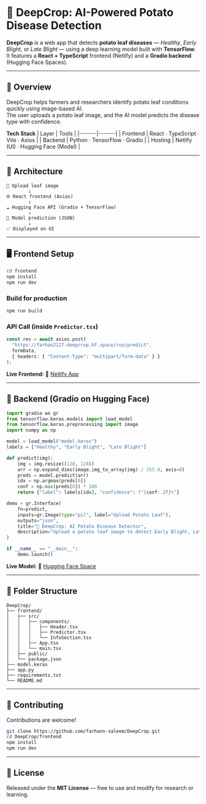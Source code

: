 
# 🌿 DeepCrop: AI-Powered Potato Disease Detection

**DeepCrop** is a web app that detects **potato leaf diseases** — *Healthy*, *Early Blight*, or *Late Blight* — using a deep learning model built with **TensorFlow**.  
It features a **React + TypeScript** frontend (Netlify) and a **Gradio backend** (Hugging Face Spaces).

---

## 🚀 Overview

DeepCrop helps farmers and researchers identify potato leaf conditions quickly using image-based AI.  
The user uploads a potato leaf image, and the AI model predicts the disease type with confidence.

**Tech Stack**
| Layer | Tools |
|-------|-------|
| Frontend | React · TypeScript · Vite · Axios |
| Backend | Python · TensorFlow · Gradio |
| Hosting | Netlify (UI) · Hugging Face (Model) |

---

## 🧩 Architecture

```text
📸 Upload leaf image
        ↓
🌐 React frontend (Axios)
        ↓
☁️ Hugging Face API (Gradio + TensorFlow)
        ↓
🧠 Model prediction (JSON)
        ↓
✅ Displayed on UI
````

---

## 🖥️ Frontend Setup

```bash
cd frontend
npm install
npm run dev
```

### Build for production

```bash
npm run build
```

### API Call (inside `Predictor.tsx`)

```ts
const res = await axios.post(
  "https://farhan2127-deepcrop.hf.space/run/predict",
  formData,
  { headers: { "Content-Type": "multipart/form-data" } }
);
```

**Live Frontend:**
🔗 [Netlify App](https://68f5f3ba15329b6a118caad3--deep-crop-potato-disease-detection.netlify.app/)

---

## 🤖 Backend (Gradio on Hugging Face)

```python
import gradio as gr
from tensorflow.keras.models import load_model
from tensorflow.keras.preprocessing import image
import numpy as np

model = load_model("model.keras")
labels = ["Healthy", "Early Blight", "Late Blight"]

def predict(img):
    img = img.resize((128, 128))
    arr = np.expand_dims(image.img_to_array(img) / 255.0, axis=0)
    preds = model.predict(arr)
    idx = np.argmax(preds[0])
    conf = np.max(preds[0]) * 100
    return {"label": labels[idx], "confidence": f"{conf:.2f}%"}

demo = gr.Interface(
    fn=predict,
    inputs=gr.Image(type="pil", label="Upload Potato Leaf"),
    outputs="json",
    title="🌿 DeepCrop: AI Potato Disease Detector",
    description="Upload a potato leaf image to detect Early Blight, Late Blight, or Healthy.",
)

if __name__ == "__main__":
    demo.launch()
```

**Live Model:**
🧠 [Hugging Face Space](https://huggingface.co/spaces/farhan2127/DeepCrop)

---

## 🧰 Folder Structure

```
DeepCrop/
├── frontend/
│   ├── src/
│   │   ├── components/
│   │   │   ├── Header.tsx
│   │   │   ├── Predictor.tsx
│   │   │   └── InfoSection.tsx
│   │   ├── App.tsx
│   │   └── main.tsx
│   ├── public/
│   └── package.json
├── model.keras
├── app.py
├── requirements.txt
└── README.md
```

---

## 🤝 Contributing

Contributions are welcome!

```bash
git clone https://github.com/farhann-saleem/DeepCrop.git
cd DeepCrop/frontend
npm install
npm run dev
```

---

## 📄 License

Released under the **MIT License** — free to use and modify for research or learning.

